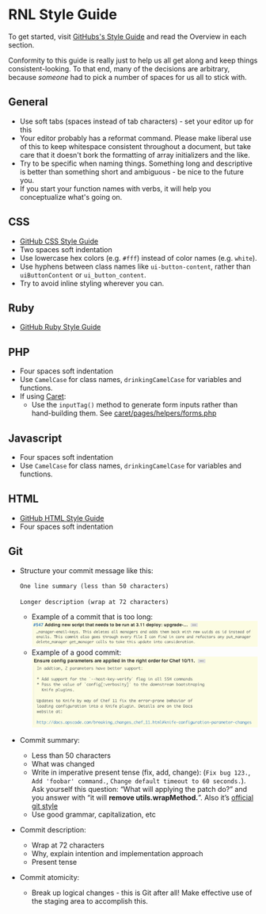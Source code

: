 RNL Style Guide
================================================================================

To get started, visit [GitHubs's Style Guide](https://github.com/styleguide/) and read the Overview in each section.

Conformity to this guide is really just to help us all get along and keep things consistent-looking. To that end, many of the decisions are arbitrary, because *someone* had to pick a number of spaces for us all to stick with.

General
--------------------------------------------------------------------------------
* Use soft tabs (spaces instead of tab characters) - set your editor up for this
* Your editor probably has a reformat command. Please make liberal use of this to keep
    whitespace consistent throughout a document, but take care that it doesn't bork
    the formatting of array initializers and the like.
* Try to be specific when naming things. Something long and descriptive is better than something short and ambiguous - be nice to the future you.
* If you start your function names with verbs, it will help you conceptualize what's going on.

CSS
--------------------------------------------------------------------------------
* [GitHub CSS Style Guide](https://github.com/styleguide/css)
* Two spaces soft indentation
* Use lowercase hex colors (e.g. `#fff`) instead of color names (e.g. `white`).
* Use hyphens between class names like `ui-button-content`, rather than `uiButtonContent` or `ui_button_content`.
* Try to avoid inline styling wherever you can.

Ruby
--------------------------------------------------------------------------------
* [GitHub Ruby Style Guide](https://github.com/styleguide/ruby)

PHP
--------------------------------------------------------------------------------
* Four spaces soft indentation
* Use `CamelCase` for class names, `drinkingCamelCase` for variables and functions.
* If using [Caret](https://github.com/rednovalabs/caret):
    * Use the `inputTag()` method to generate form inputs rather than hand-building
        them. See [caret/pages/helpers/forms.php](https://github.com/rednovalabs/caret/blob/master/pages/helpers/forms.php)

Javascript
--------------------------------------------------------------------------------
* Four spaces soft indentation
* Use `CamelCase` for class names, `drinkingCamelCase` for variables and functions.

HTML
--------------------------------------------------------------------------------
* [GitHub HTML Style Guide](https://github.com/styleguide/templates)
* Four spaces soft indentation

Git
--------------------------------------------------------------------------------
* Structure your commit message like this:

    ```
    One line summary (less than 50 characters)

    Longer description (wrap at 72 characters)
    ```
    * Example of a commit that is too long:
        ![poor commit](images/poor-commit-example.png)
    * Example of a good commit:
        ![poor commit](images/good-commit-example.png)
* Commit summary:
    * Less than 50 characters
    * What was changed
    * Write in imperative present tense (fix, add, change): (`Fix bug 123.`, `Add 'foobar' command.`, `Change default timeout to 60 seconds.`).
      Ask yourself this question: “What will applying the patch do?”
      and you answer with “it will **remove utils.wrapMethod.**”.
      Also it’s
      [official git style](http://repo.or.cz/w/git.git?a=blob;f=Documentation/SubmittingPatches;hb=HEAD)
    * Use good grammar, capitalization, etc
* Commit description:
    * Wrap at 72 characters
    * Why, explain intention and implementation approach
    * Present tense
* Commit atomicity:
    * Break up logical changes - this is Git after all! Make effective use of
        the staging area to accomplish this.